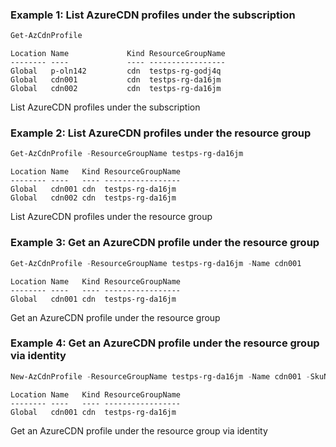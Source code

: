 ### Example 1: List AzureCDN profiles under the subscription
```powershell
Get-AzCdnProfile
```

```output
Location Name             Kind ResourceGroupName
-------- ----             ---- -----------------
Global   p-oln142         cdn  testps-rg-godj4q
Global   cdn001           cdn  testps-rg-da16jm
Global   cdn002           cdn  testps-rg-da16jm
```

List AzureCDN profiles under the subscription


### Example 2: List AzureCDN profiles under the resource group
```powershell
Get-AzCdnProfile -ResourceGroupName testps-rg-da16jm
```

```output
Location Name   Kind ResourceGroupName
-------- ----   ---- -----------------
Global   cdn001 cdn  testps-rg-da16jm
Global   cdn002 cdn  testps-rg-da16jm
```

List AzureCDN profiles under the resource group


### Example 3: Get an AzureCDN profile under the resource group
```powershell
Get-AzCdnProfile -ResourceGroupName testps-rg-da16jm -Name cdn001
```

```output
Location Name   Kind ResourceGroupName
-------- ----   ---- -----------------
Global   cdn001 cdn  testps-rg-da16jm
```

Get an AzureCDN profile under the resource group


### Example 4: Get an AzureCDN profile under the resource group via identity
```powershell
New-AzCdnProfile -ResourceGroupName testps-rg-da16jm -Name cdn001 -SkuName Standard_Microsoft -Location Global | Get-AzCdnProfile
```

```output
Location Name   Kind ResourceGroupName
-------- ----   ---- -----------------
Global   cdn001 cdn  testps-rg-da16jm
```

Get an AzureCDN profile under the resource group via identity